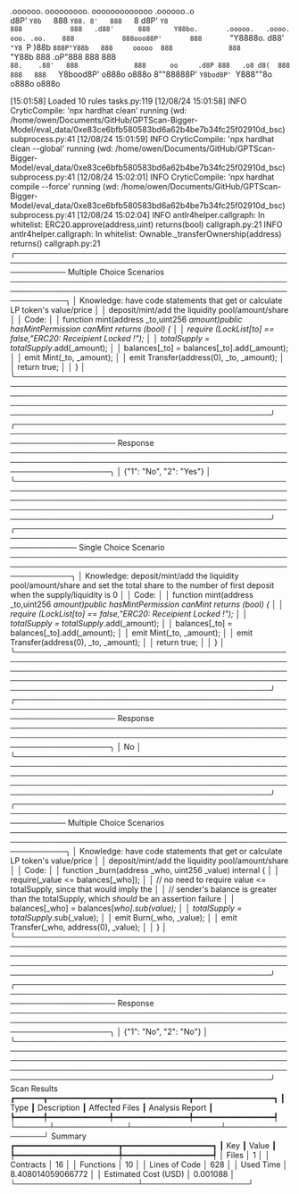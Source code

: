 

  .oooooo.    ooooooooo.   ooooooooooooo  .oooooo..o                                 
 d8P'  `Y8b   `888   `Y88. 8'   888   `8 d8P'    `Y8                                 
888            888   .d88'      888      Y88bo.       .ooooo.   .oooo.   ooo. .oo.   
888            888ooo88P'       888       `"Y8888o.  d88' `"Y8 `P  )88b  `888P"Y88b  
888     ooooo  888              888           `"Y88b 888        .oP"888   888   888  
`88.    .88'   888              888      oo     .d8P 888   .o8 d8(  888   888   888  
 `Y8bood8P'   o888o            o888o     8""88888P'  `Y8bod8P' `Y888""8o o888o o888o                                                        


                                                                   

[15:01:58] Loaded 10 rules                                                                                                                                                                                                                  tasks.py:119
[12/08/24 15:01:58] INFO     CryticCompile: 'npx hardhat clean' running (wd: /home/owen/Documents/GitHub/GPTScan-Bigger-Model/eval_data/0xe83ce6bfb580583bd6a62b4be7b34fc25f02910d_bsc)                                                 subprocess.py:41
[12/08/24 15:01:59] INFO     CryticCompile: 'npx hardhat clean --global' running (wd: /home/owen/Documents/GitHub/GPTScan-Bigger-Model/eval_data/0xe83ce6bfb580583bd6a62b4be7b34fc25f02910d_bsc)                                        subprocess.py:41
[12/08/24 15:02:01] INFO     CryticCompile: 'npx hardhat compile --force' running (wd: /home/owen/Documents/GitHub/GPTScan-Bigger-Model/eval_data/0xe83ce6bfb580583bd6a62b4be7b34fc25f02910d_bsc)                                       subprocess.py:41
[12/08/24 15:02:04] INFO     antlr4helper.callgraph: In whitelist: ERC20.approve(address,uint) returns(bool)                                                                                                                             callgraph.py:21
                    INFO     antlr4helper.callgraph: In whitelist: Ownable._transferOwnership(address) returns()                                                                                                                         callgraph.py:21
╭───────────────────────────────────────────────────────────────────────────────────────────────────────────── Multiple Choice Scenarios ──────────────────────────────────────────────────────────────────────────────────────────────────────────────╮
│ Knowledge: have code statements that get or calculate LP token's value/price                                                                                                                                                                         │
│ deposit/mint/add the liquidity pool/amount/share                                                                                                                                                                                                     │
│ Code:                                                                                                                                                                                                                                                │
│   function mint(address _to,uint256 _amount)public hasMintPermission canMint returns (bool) {                                                                                                                                                        │
│   require (LockList[_to] == false,"ERC20: Receipient Locked !");                                                                                                                                                                                     │
│     totalSupply_ = totalSupply_.add(_amount);                                                                                                                                                                                                        │
│     balances[_to] = balances[_to].add(_amount);                                                                                                                                                                                                      │
│     emit Mint(_to, _amount);                                                                                                                                                                                                                         │
│     emit Transfer(address(0), _to, _amount);                                                                                                                                                                                                         │
│     return true;                                                                                                                                                                                                                                     │
│   }                                                                                                                                                                                                                                                  │
╰──────────────────────────────────────────────────────────────────────────────────────────────────────────────────────────────────────────────────────────────────────────────────────────────────────────────────────────────────────────────────────╯
╭────────────────────────────────────────────────────────────────────────────────────────────────────────────────────── Response ──────────────────────────────────────────────────────────────────────────────────────────────────────────────────────╮
│ {"1": "No", "2": "Yes"}                                                                                                                                                                                                                              │
╰──────────────────────────────────────────────────────────────────────────────────────────────────────────────────────────────────────────────────────────────────────────────────────────────────────────────────────────────────────────────────────╯
╭─────────────────────────────────────────────────────────────────────────────────────────────────────────────── Single Choice Scenario ───────────────────────────────────────────────────────────────────────────────────────────────────────────────╮
│ Knowledge: deposit/mint/add the liquidity pool/amount/share and set the total share to the number of first deposit when the supply/liquidity is 0                                                                                                    │
│ Code:                                                                                                                                                                                                                                                │
│   function mint(address _to,uint256 _amount)public hasMintPermission canMint returns (bool) {                                                                                                                                                        │
│   require (LockList[_to] == false,"ERC20: Receipient Locked !");                                                                                                                                                                                     │
│     totalSupply_ = totalSupply_.add(_amount);                                                                                                                                                                                                        │
│     balances[_to] = balances[_to].add(_amount);                                                                                                                                                                                                      │
│     emit Mint(_to, _amount);                                                                                                                                                                                                                         │
│     emit Transfer(address(0), _to, _amount);                                                                                                                                                                                                         │
│     return true;                                                                                                                                                                                                                                     │
│   }                                                                                                                                                                                                                                                  │
╰──────────────────────────────────────────────────────────────────────────────────────────────────────────────────────────────────────────────────────────────────────────────────────────────────────────────────────────────────────────────────────╯
╭────────────────────────────────────────────────────────────────────────────────────────────────────────────────────── Response ──────────────────────────────────────────────────────────────────────────────────────────────────────────────────────╮
│ No                                                                                                                                                                                                                                                   │
╰──────────────────────────────────────────────────────────────────────────────────────────────────────────────────────────────────────────────────────────────────────────────────────────────────────────────────────────────────────────────────────╯
╭───────────────────────────────────────────────────────────────────────────────────────────────────────────── Multiple Choice Scenarios ──────────────────────────────────────────────────────────────────────────────────────────────────────────────╮
│ Knowledge: have code statements that get or calculate LP token's value/price                                                                                                                                                                         │
│ deposit/mint/add the liquidity pool/amount/share                                                                                                                                                                                                     │
│ Code:                                                                                                                                                                                                                                                │
│   function _burn(address _who, uint256 _value) internal {                                                                                                                                                                                            │
│     require(_value <= balances[_who]);                                                                                                                                                                                                               │
│     // no need to require value <= totalSupply, since that would imply the                                                                                                                                                                           │
│     // sender's balance is greater than the totalSupply, which *should* be an assertion failure                                                                                                                                                      │
│     balances[_who] = balances[_who].sub(_value);                                                                                                                                                                                                     │
│     totalSupply_ = totalSupply_.sub(_value);                                                                                                                                                                                                         │
│     emit Burn(_who, _value);                                                                                                                                                                                                                         │
│     emit Transfer(_who, address(0), _value);                                                                                                                                                                                                         │
│   }                                                                                                                                                                                                                                                  │
╰──────────────────────────────────────────────────────────────────────────────────────────────────────────────────────────────────────────────────────────────────────────────────────────────────────────────────────────────────────────────────────╯
╭────────────────────────────────────────────────────────────────────────────────────────────────────────────────────── Response ──────────────────────────────────────────────────────────────────────────────────────────────────────────────────────╮
│ {"1": "No", "2": "No"}                                                                                                                                                                                                                               │
╰──────────────────────────────────────────────────────────────────────────────────────────────────────────────────────────────────────────────────────────────────────────────────────────────────────────────────────────────────────────────────────╯
                      Scan Results                       
┏━━━━━━┳━━━━━━━━━━━━━┳━━━━━━━━━━━━━━━━┳━━━━━━━━━━━━━━━━━┓
┃ Type ┃ Description ┃ Affected Files ┃ Analysis Report ┃
┡━━━━━━╇━━━━━━━━━━━━━╇━━━━━━━━━━━━━━━━╇━━━━━━━━━━━━━━━━━┩
└──────┴─────────────┴────────────────┴─────────────────┘
                  Summary                   
┏━━━━━━━━━━━━━━━━━━━━━━┳━━━━━━━━━━━━━━━━━━━┓
┃ Key                  ┃ Value             ┃
┡━━━━━━━━━━━━━━━━━━━━━━╇━━━━━━━━━━━━━━━━━━━┩
│ Files                │ 1                 │
│ Contracts            │ 16                │
│ Functions            │ 10                │
│ Lines of Code        │ 628               │
│ Used Time            │ 8.408014059066772 │
│ Estimated Cost (USD) │ 0.001088          │
└──────────────────────┴───────────────────┘
